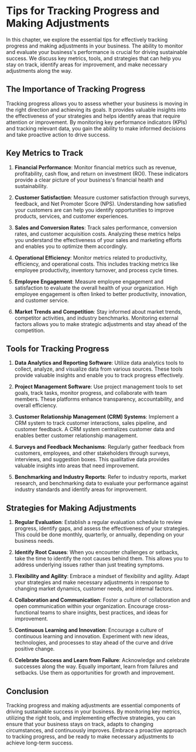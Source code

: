 Tips for Tracking Progress and Making Adjustments
=============================================================

In this chapter, we explore the essential tips for effectively tracking progress and making adjustments in your business. The ability to monitor and evaluate your business's performance is crucial for driving sustainable success. We discuss key metrics, tools, and strategies that can help you stay on track, identify areas for improvement, and make necessary adjustments along the way.

The Importance of Tracking Progress
-----------------------------------

Tracking progress allows you to assess whether your business is moving in the right direction and achieving its goals. It provides valuable insights into the effectiveness of your strategies and helps identify areas that require attention or improvement. By monitoring key performance indicators (KPIs) and tracking relevant data, you gain the ability to make informed decisions and take proactive action to drive success.

Key Metrics to Track
--------------------

1. **Financial Performance**: Monitor financial metrics such as revenue, profitability, cash flow, and return on investment (ROI). These indicators provide a clear picture of your business's financial health and sustainability.

2. **Customer Satisfaction**: Measure customer satisfaction through surveys, feedback, and Net Promoter Score (NPS). Understanding how satisfied your customers are can help you identify opportunities to improve products, services, and customer experiences.

3. **Sales and Conversion Rates**: Track sales performance, conversion rates, and customer acquisition costs. Analyzing these metrics helps you understand the effectiveness of your sales and marketing efforts and enables you to optimize them accordingly.

4. **Operational Efficiency**: Monitor metrics related to productivity, efficiency, and operational costs. This includes tracking metrics like employee productivity, inventory turnover, and process cycle times.

5. **Employee Engagement**: Measure employee engagement and satisfaction to evaluate the overall health of your organization. High employee engagement is often linked to better productivity, innovation, and customer service.

6. **Market Trends and Competition**: Stay informed about market trends, competitor activities, and industry benchmarks. Monitoring external factors allows you to make strategic adjustments and stay ahead of the competition.

Tools for Tracking Progress
---------------------------

1. **Data Analytics and Reporting Software**: Utilize data analytics tools to collect, analyze, and visualize data from various sources. These tools provide valuable insights and enable you to track progress effectively.

2. **Project Management Software**: Use project management tools to set goals, track tasks, monitor progress, and collaborate with team members. These platforms enhance transparency, accountability, and overall efficiency.

3. **Customer Relationship Management (CRM) Systems**: Implement a CRM system to track customer interactions, sales pipeline, and customer feedback. A CRM system centralizes customer data and enables better customer relationship management.

4. **Surveys and Feedback Mechanisms**: Regularly gather feedback from customers, employees, and other stakeholders through surveys, interviews, and suggestion boxes. This qualitative data provides valuable insights into areas that need improvement.

5. **Benchmarking and Industry Reports**: Refer to industry reports, market research, and benchmarking data to evaluate your performance against industry standards and identify areas for improvement.

Strategies for Making Adjustments
---------------------------------

1. **Regular Evaluation**: Establish a regular evaluation schedule to review progress, identify gaps, and assess the effectiveness of your strategies. This could be done monthly, quarterly, or annually, depending on your business needs.

2. **Identify Root Causes**: When you encounter challenges or setbacks, take the time to identify the root causes behind them. This allows you to address underlying issues rather than just treating symptoms.

3. **Flexibility and Agility**: Embrace a mindset of flexibility and agility. Adapt your strategies and make necessary adjustments in response to changing market dynamics, customer needs, and internal factors.

4. **Collaboration and Communication**: Foster a culture of collaboration and open communication within your organization. Encourage cross-functional teams to share insights, best practices, and ideas for improvement.

5. **Continuous Learning and Innovation**: Encourage a culture of continuous learning and innovation. Experiment with new ideas, technologies, and processes to stay ahead of the curve and drive positive change.

6. **Celebrate Success and Learn from Failure**: Acknowledge and celebrate successes along the way. Equally important, learn from failures and setbacks. Use them as opportunities for growth and improvement.

Conclusion
----------

Tracking progress and making adjustments are essential components of driving sustainable success in your business. By monitoring key metrics, utilizing the right tools, and implementing effective strategies, you can ensure that your business stays on track, adapts to changing circumstances, and continuously improves. Embrace a proactive approach to tracking progress, and be ready to make necessary adjustments to achieve long-term success.
